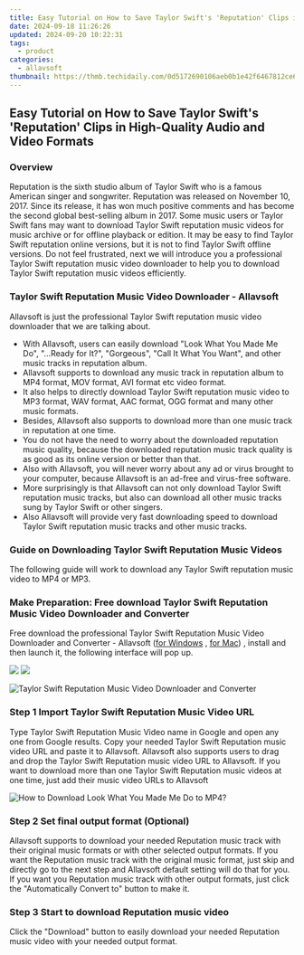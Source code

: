 ```yaml
---
title: Easy Tutorial on How to Save Taylor Swift's 'Reputation' Clips in High-Quality Audio and Video Formats
date: 2024-09-18 11:26:26
updated: 2024-09-20 10:22:31
tags:
  - product
categories:
  - allavsoft
thumbnail: https://thmb.techidaily.com/0d5172690106aeb0b1e42f6467812ce6f42bcdb66b69630f22d7099f56101e88.jpeg
---
```


## Easy Tutorial on How to Save Taylor Swift's 'Reputation' Clips in High-Quality Audio and Video Formats

### Overview

Reputation is the sixth studio album of Taylor Swift who is a famous American singer and songwriter. Reputation was released on November 10, 2017\. Since its release, it has won much positive comments and has become the second global best-selling album in 2017\. Some music users or Taylor Swift fans may want to download Taylor Swift reputation music videos for music archive or for offline playback or edition. It may be easy to find Taylor Swift reputation online versions, but it is not to find Taylor Swift offline versions. Do not feel frustrated, next we will introduce you a professional Taylor Swift reputation music video downloader to help you to download Taylor Swift reputation music videos efficiently.

### Taylor Swift Reputation Music Video Downloader - Allavsoft

Allavsoft is just the professional Taylor Swift reputation music video downloader that we are talking about.

* With Allavsoft, users can easily download "Look What You Made Me Do", "...Ready for It?", "Gorgeous", "Call It What You Want", and other music tracks in reputation album.
* Allavsoft supports to download any music track in reputation album to MP4 format, MOV format, AVI format etc video format.
* It also helps to directly download Taylor Swift reputation music video to MP3 format, WAV format, AAC format, OGG format and many other music formats.
* Besides, Allavsoft also supports to download more than one music track in reputation at one time.
* You do not have the need to worry about the downloaded reputation music quality, because the downloaded reputation music track quality is as good as its online version or better than that.
* Also with Allavsoft, you will never worry about any ad or virus brought to your computer, because Allavsoft is an ad-free and virus-free software.
* More surprisingly is that Allavsoft can not only download Taylor Swift reputation music tracks, but also can download all other music tracks sung by Taylor Swift or other singers.
* Also Allavsoft will provide very fast downloading speed to download Taylor Swift reputation music tracks and other music tracks.

### Guide on Downloading Taylor Swift Reputation Music Videos

The following guide will work to download any Taylor Swift reputation music video to MP4 or MP3.

### Make Preparation: Free download Taylor Swift Reputation Music Video Downloader and Converter

Free download the professional Taylor Swift Reputation Music Video Downloader and Converter - Allavsoft ([for Windows](https://tools.techidaily.com/allavsoft/products/) , [for Mac](https://tools.techidaily.com/allavsoft/products/)) , install and then launch it, the following interface will pop up.

[![](https://www.allavsoft.com/how-to/../images/how-to/free-download-win.jpg)](https://tools.techidaily.com/allavsoft/products/) [![](https://www.allavsoft.com/how-to/../images/how-to/free-download-mac.jpg)](https://tools.techidaily.com/allavsoft/products/)

![Taylor Swift Reputation Music Video Downloader and Converter](https://www.allavsoft.com/how-to/../images/allavsoft/screen-shot-600.jpg)

### Step 1 Import Taylor Swift Reputation Music Video URL

Type Taylor Swift Reputation Music Video name in Google and open any one from Google results. Copy your needed Taylor Swift Reputation music video URL and paste it to Allavsoft. Allavsoft also supports users to drag and drop the Taylor Swift Reputation music video URL to Allavsoft. If you want to download more than one Taylor Swift Reputation music videos at one time, just add their music video URLs to Allavsoft

![How to Download Look What You Made Me Do to MP4?](https://www.allavsoft.com/how-to/../images/how-to/download-rtmp-video/download-rtmp-video.jpg)

### Step 2 Set final output format (Optional)

Allavsoft supports to download your needed Reputation music track with their original music formats or with other selected output formats. If you want the Reputation music track with the original music format, just skip and directly go to the next step and Allavsoft default setting will do that for you. If you want you Reputation music track with other output formats, just click the "Automatically Convert to" button to make it.

### Step 3 Start to download Reputation music video

Click the "Download" button to easily download your needed Reputation music video with your needed output format.

<ins class="adsbygoogle"
     style="display:block"
     data-ad-format="autorelaxed"
     data-ad-client="ca-pub-7571918770474297"
     data-ad-slot="1223367746"></ins>



<ins class="adsbygoogle"
     style="display:block"
     data-ad-client="ca-pub-7571918770474297"
     data-ad-slot="8358498916"
     data-ad-format="auto"
     data-full-width-responsive="true"></ins>
